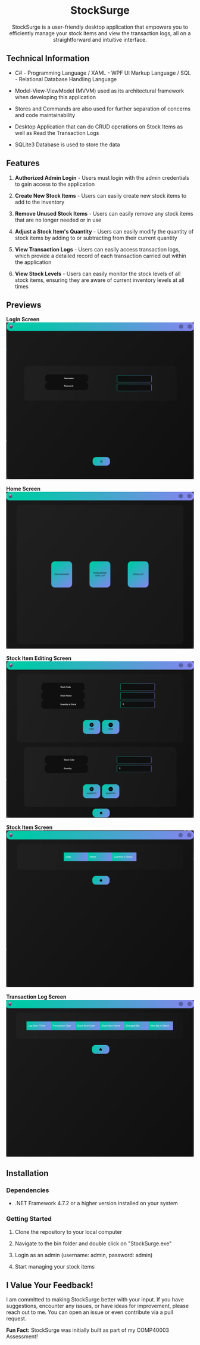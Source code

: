 <h1 align="center">StockSurge</h1>

<p align="center">StockSurge is a user-friendly desktop application that empowers you to efficiently manage your stock items and view the transaction logs, all on a straightforward and intuitive interface.</p>

## Technical Information

- C# - Programming Language / XAML - WPF UI Markup Language / SQL - Relational Database Handling Language


- Model-View-ViewModel (MVVM) used as its architectural framework when developing this application


- Stores and Commands are also used for further separation of concerns and code maintainability


- Desktop Application that can do CRUD operations on Stock Items as well as Read the Transaction Logs


- SQLite3 Database is used to store the data

## Features

1. **Authorized Admin Login** - Users must login with the admin credentials to gain access to the application


2. **Create New Stock Items** - Users can easily create new stock items to add to the inventory


3. **Remove Unused Stock Items** - Users can easily remove any stock items that are no longer needed or in use


4. **Adjust a Stock Item's Quantity** - Users can easily modify the quantity of stock items by adding to or subtracting from their current quantity


5. **View Transaction Logs** - Users can easily access transaction logs, which provide a detailed record of each transaction carried out within the application


6. **View Stock Levels** - Users can easily monitor the stock levels of all stock items, ensuring they are aware of current inventory levels at all times

## Previews

**Login Screen**
![Login Screen](StockSurge/Assets/Images/Previews/login_screen.png)

**Home Screen**
![Home Screen](StockSurge/Assets/Images/Previews/home_screen.png)

**Stock Item Editing Screen**
![Stock Item Editing Screen](StockSurge/Assets/Images/Previews/stock_item_editing_screen.png)

**Stock Item Screen**
![Stock Item Screen](StockSurge/Assets/Images/Previews/stock_item_screen.png)

**Transaction Log Screen**
![Transaction Log Screen](StockSurge/Assets/Images/Previews/transaction_log_screen.png)

## Installation

### Dependencies

- .NET Framework 4.7.2 or a higher version installed on your system

### Getting Started

1. Clone the repository to your local computer


2. Navigate to the bin folder and double click on "StockSurge.exe"


3. Login as an admin (username: admin, password: admin)


4. Start managing your stock items

## I Value Your Feedback!

I am committed to making StockSurge better with your input. If you have suggestions, encounter any issues, or have ideas for improvement, please reach out to me. You can open an issue or even contribute via a pull request.

**Fun Fact:** StockSurge was initially built as part of my COMP40003 Assessment!
